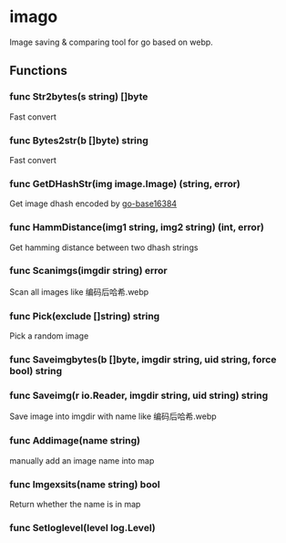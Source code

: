 # imago
Image saving & comparing tool for go based on webp.

## Functions
### func Str2bytes(s string) []byte
Fast convert
### func Bytes2str(b []byte) string
Fast convert
### func GetDHashStr(img image.Image) (string, error)
Get image dhash encoded by [go-base16384](https://github.com/fumiama/go-base16384)
### func HammDistance(img1 string, img2 string) (int, error)
Get hamming distance between two dhash strings
### func Scanimgs(imgdir string) error
Scan all images like 编码后哈希.webp
### func Pick(exclude []string) string
Pick a random image
### func Saveimgbytes(b []byte, imgdir string, uid string, force bool) string
### func Saveimg(r io.Reader, imgdir string, uid string) string
Save image into imgdir with name like 编码后哈希.webp
### func Addimage(name string)
manually add an image name into map
### func Imgexsits(name string) bool
Return whether the name is in map
### func Setloglevel(level log.Level)